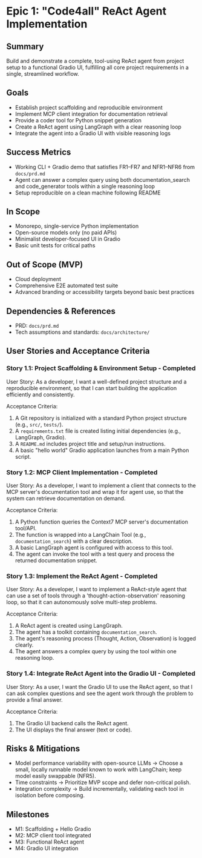 # Epic 1: "Code4all" ReAct Agent Implementation

## Summary
Build and demonstrate a complete, tool-using ReAct agent from project setup to a functional Gradio UI, fulfilling all core project requirements in a single, streamlined workflow.

## Goals
- Establish project scaffolding and reproducible environment
- Implement MCP client integration for documentation retrieval
- Provide a coder tool for Python snippet generation
- Create a ReAct agent using LangGraph with a clear reasoning loop
- Integrate the agent into a Gradio UI with visible reasoning logs

## Success Metrics
- Working CLI + Gradio demo that satisfies FR1–FR7 and NFR1–NFR6 from `docs/prd.md`
- Agent can answer a complex query using both documentation_search and code_generator tools within a single reasoning loop
- Setup reproducible on a clean machine following README

## In Scope
- Monorepo, single-service Python implementation
- Open-source models only (no paid APIs)
- Minimalist developer-focused UI in Gradio
- Basic unit tests for critical paths

## Out of Scope (MVP)
- Cloud deployment
- Comprehensive E2E automated test suite
- Advanced branding or accessibility targets beyond basic best practices

## Dependencies & References
- PRD: `docs/prd.md`
- Tech assumptions and standards: `docs/architecture/`

## User Stories and Acceptance Criteria

### Story 1.1: Project Scaffolding & Environment Setup - Completed
User Story: As a developer, I want a well-defined project structure and a reproducible environment, so that I can start building the application efficiently and consistently.

Acceptance Criteria:
1. A Git repository is initialized with a standard Python project structure (e.g., `src/`, `tests/`).
2. A `requirements.txt` file is created listing initial dependencies (e.g., LangGraph, Gradio).
3. A `README.md` includes project title and setup/run instructions.
4. A basic "hello world" Gradio application launches from a main Python script.

### Story 1.2: MCP Client Implementation - Completed
User Story: As a developer, I want to implement a client that connects to the MCP server's documentation tool and wrap it for agent use, so that the system can retrieve documentation on demand.

Acceptance Criteria:
1. A Python function queries the Context7 MCP server's documentation tool/API.
2. The function is wrapped into a LangChain Tool (e.g., `documentation_search`) with a clear description.
3. A basic LangGraph agent is configured with access to this tool.
4. The agent can invoke the tool with a test query and process the returned documentation snippet.

### Story 1.3: Implement the ReAct Agent - Completed
User Story: As a developer, I want to implement a ReAct-style agent that can use a set of tools through a 'thought-action-observation' reasoning loop, so that it can autonomously solve multi-step problems.

Acceptance Criteria:
1. A ReAct agent is created using LangGraph.
2. The agent has a toolkit containing `documentation_search`.
3. The agent's reasoning process (Thought, Action, Observation) is logged clearly.
4. The agent answers a complex query by using the tool within one reasoning loop.

### Story 1.4: Integrate ReAct Agent into the Gradio UI - Completed
User Story: As a user, I want the Gradio UI to use the ReAct agent, so that I can ask complex questions and see the agent work through the problem to provide a final answer.

Acceptance Criteria:
1. The Gradio UI backend calls the ReAct agent.
2. The UI displays the final answer (text or code).

## Risks & Mitigations
- Model performance variability with open-source LLMs → Choose a small, locally runnable model known to work with LangChain; keep model easily swappable (NFR5).
- Time constraints → Prioritize MVP scope and defer non-critical polish.
- Integration complexity → Build incrementally, validating each tool in isolation before composing.

## Milestones
- M1: Scaffolding + Hello Gradio
- M2: MCP client tool integrated
- M3: Functional ReAct agent 
- M4: Gradio UI integration
